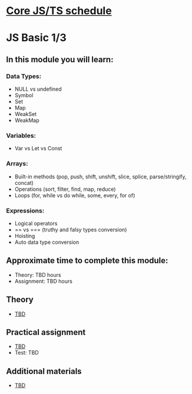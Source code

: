 # [Core JS/TS schedule](../README.md) 
# JS Basic 1/3

## In this module you will learn:

### Data Types:
- NULL vs undefined
- Symbol
- Set
- Map
- WeakSet
- WeakMap

### Variables:
- Var vs Let vs Const

### Arrays:
- Built-in methods (pop, push, shift, unshift, slice, splice, parse/stringify, concat)
- Operations (sort, filter, find, map, reduce)
- Loops (for, while vs do while, some, every, for of)

### Expressions:
- Logical operators
- == vs === (truthy and falsy types conversion)
- Hoisting
- Auto data type conversion

## Approximate time to complete this module:

- Theory: TBD hours
- Assignment: TBD hours

## Theory

- [TBD](#)

## Practical assignment

- [TBD](#)
- Test: TBD

## Additional materials

- [TBD](#)
